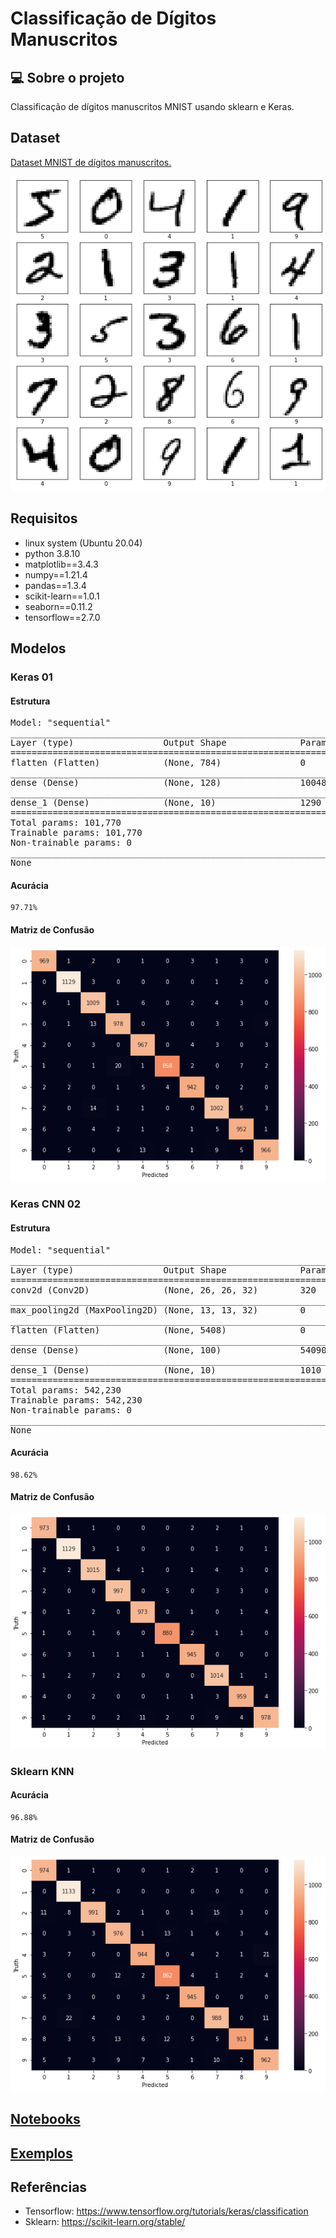 # Classificação de Dígitos Manuscritos

## 💻 Sobre o projeto
Classificação de dígitos manuscritos MNIST usando sklearn e Keras.

## Dataset
 [Dataset MNIST de dígitos manuscritos.](http://yann.lecun.com/exdb/mnist/)

![Amostra de visualização de dígitos MNIST](./images/dataset_samples.png)

## Requisitos

* linux system (Ubuntu 20.04)
* python 3.8.10 
* matplotlib==3.4.3
* numpy==1.21.4
* pandas==1.3.4
* scikit-learn==1.0.1
* seaborn==0.11.2
* tensorflow==2.7.0



## Modelos

### Keras 01

#### Estrutura

<pre>Model: &quot;sequential&quot;
_________________________________________________________________
Layer (type)                 Output Shape              Param #   
=================================================================
flatten (Flatten)            (None, 784)               0         
_________________________________________________________________
dense (Dense)                (None, 128)               100480    
_________________________________________________________________
dense_1 (Dense)              (None, 10)                1290      
=================================================================
Total params: 101,770
Trainable params: 101,770
Non-trainable params: 0
_________________________________________________________________
None
</pre>

#### Acurácia
    97.71%

#### Matriz de Confusão

![](./images/cm_model_1.png)

### Keras CNN 02

#### Estrutura
<pre>Model: &quot;sequential&quot;
_________________________________________________________________
Layer (type)                 Output Shape              Param #   
=================================================================
conv2d (Conv2D)              (None, 26, 26, 32)        320       
_________________________________________________________________
max_pooling2d (MaxPooling2D) (None, 13, 13, 32)        0         
_________________________________________________________________
flatten (Flatten)            (None, 5408)              0         
_________________________________________________________________
dense (Dense)                (None, 100)               540900    
_________________________________________________________________
dense_1 (Dense)              (None, 10)                1010      
=================================================================
Total params: 542,230
Trainable params: 542,230
Non-trainable params: 0
_________________________________________________________________
None
</pre>

#### Acurácia
    98.62%

#### Matriz de Confusão
![](./images/cm_model_2.png)


### Sklearn KNN

#### Acurácia
    96.88%

#### Matriz de Confusão
![](./images/cm_model_3.png)


## [Notebooks](./notebooks)

## [Exemplos](./notebooks/07_examples.ipynb)

## Referências
* Tensorflow: https://www.tensorflow.org/tutorials/keras/classification
* Sklearn: https://scikit-learn.org/stable/
